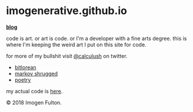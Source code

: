 # imogenerative.github.io

**[blog](blog)**

code is art. or art is code. or I'm a developer with a fine arts degree. this is where I'm keeping the weird art I put on this site for code.

for more of my bullshit visit [@calculush](https://twitter.com/calculush) on twitter.

* [bitlorean](https://bitlorean.herokuapp.com)
* [markov shrugged](markov-shrugged)
* [poetry](poetry)

my actual code is [here](https://github.com/imogenerative).

© 2018 Imogen Fulton.

